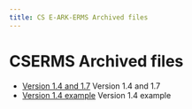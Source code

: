 ```yaml
---
title: CS E-ARK-ERMS Archived files
---
```

CSERMS Archived files
=======================

- [Version 1.4 and 1.7](./1_4and1_7/spec)
  Version 1.4 and 1.7
- [Version 1.4 example](./1_4and1_7/example)
  Version 1.4 example
